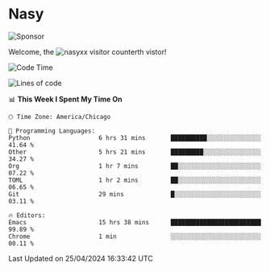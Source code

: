 # Nasy

<!--
<p align="center">
<img height="200" src="https://github-readme-stats.vercel.app/api?username=nasyxx&count_private=true&show_icons=true&theme=dracula&include_all_commits=true"/>
<img height="200" src="https://github-readme-stats.vercel.app/api/top-langs/?username=nasyxx&theme=dracula&hide=html,jupyter+notebook&count_private=true&show_icons=true"/>
</p>

  
----------------
-->

![Sponsor](https://img.shields.io/static/v1.svg?label=Sponsor&message=%E2%9D%A4&logo=GitHub&style=flat&color=pink)
 
Welcome, the ![nasyxx visitor counter](https://count.getloli.com/get/@nasyxx?theme=rule34)th vistor!
 
<!--START_SECTION:waka-->
![Code Time](http://img.shields.io/badge/Code%20Time-4%2C415%20hrs%2021%20mins-blue)

![Lines of code](https://img.shields.io/badge/From%20Hello%20World%20I%27ve%20Written-6.3%20million%20lines%20of%20code-blue)

📊 **This Week I Spent My Time On** 

```text
🕑︎ Time Zone: America/Chicago

💬 Programming Languages: 
Python                   6 hrs 31 mins       ██████████░░░░░░░░░░░░░░░   41.64 % 
Other                    5 hrs 21 mins       █████████░░░░░░░░░░░░░░░░   34.27 % 
Org                      1 hr 7 mins         ██░░░░░░░░░░░░░░░░░░░░░░░   07.22 % 
TOML                     1 hr 2 mins         ██░░░░░░░░░░░░░░░░░░░░░░░   06.65 % 
Git                      29 mins             █░░░░░░░░░░░░░░░░░░░░░░░░   03.11 % 

🔥 Editors: 
Emacs                    15 hrs 38 mins      █████████████████████████   99.89 % 
Chrome                   1 min               ░░░░░░░░░░░░░░░░░░░░░░░░░   00.11 % 
```


 Last Updated on 25/04/2024 16:33:42 UTC
<!--END_SECTION:waka-->

<!-- ![visitors](https://visitor-badge.laobi.icu/badge?page_id=nasyxx.nasyxx) -->
